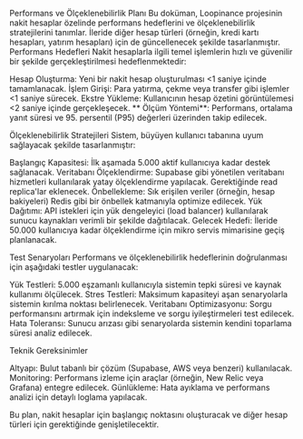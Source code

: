 Performans ve Ölçeklenebilirlik Planı
Bu doküman, Loopinance projesinin nakit hesaplar özelinde performans hedeflerini ve ölçeklenebilirlik stratejilerini tanımlar. İleride diğer hesap türleri (örneğin, kredi kartı hesapları, yatırım hesapları) için de güncellenecek şekilde tasarlanmıştır.
Performans Hedefleri
Nakit hesaplarla ilgili temel işlemlerin hızlı ve güvenilir bir şekilde gerçekleştirilmesi hedeflenmektedir:

Hesap Oluşturma: Yeni bir nakit hesap oluşturulması <1 saniye içinde tamamlanacak.
İşlem Girişi: Para yatırma, çekme veya transfer gibi işlemler <1 saniye sürecek.
Ekstre Yükleme: Kullanıcının hesap özetini görüntülemesi <2 saniye içinde gerçekleşecek.
** Ölçüm Yöntemi**: Performans, ortalama yanıt süresi ve 95. persentil (P95) değerleri üzerinden takip edilecek.

Ölçeklenebilirlik Stratejileri
Sistem, büyüyen kullanıcı tabanına uyum sağlayacak şekilde tasarlanmıştır:

Başlangıç Kapasitesi: İlk aşamada 5.000 aktif kullanıcıya kadar destek sağlanacak.
Veritabanı Ölçeklendirme: Supabase gibi yönetilen veritabanı hizmetleri kullanılarak yatay ölçeklendirme yapılacak. Gerektiğinde read replica'lar eklenecek.
Önbellekleme: Sık erişilen veriler (örneğin, hesap bakiyeleri) Redis gibi bir önbellek katmanıyla optimize edilecek.
Yük Dağıtımı: API istekleri için yük dengeleyici (load balancer) kullanılarak sunucu kaynakları verimli bir şekilde dağıtılacak.
Gelecek Hedefi: İleride 50.000 kullanıcıya kadar ölçeklendirme için mikro servis mimarisine geçiş planlanacak.

Test Senaryoları
Performans ve ölçeklenebilirlik hedeflerinin doğrulanması için aşağıdaki testler uygulanacak:

Yük Testleri: 5.000 eşzamanlı kullanıcıyla sistemin tepki süresi ve kaynak kullanımı ölçülecek.
Stres Testleri: Maksimum kapasiteyi aşan senaryolarla sistemin kırılma noktası belirlenecek.
Veritabanı Optimizasyonu: Sorgu performansını artırmak için indeksleme ve sorgu iyileştirmeleri test edilecek.
Hata Toleransı: Sunucu arızası gibi senaryolarda sistemin kendini toparlama süresi analiz edilecek.

Teknik Gereksinimler

Altyapı: Bulut tabanlı bir çözüm (Supabase, AWS veya benzeri) kullanılacak.
Monitoring: Performans izleme için araçlar (örneğin, New Relic veya Grafana) entegre edilecek.
Günlükleme: Hata ayıklama ve performans analizi için detaylı loglama yapılacak.

Bu plan, nakit hesaplar için başlangıç noktasını oluşturacak ve diğer hesap türleri için gerektiğinde genişletilecektir.
